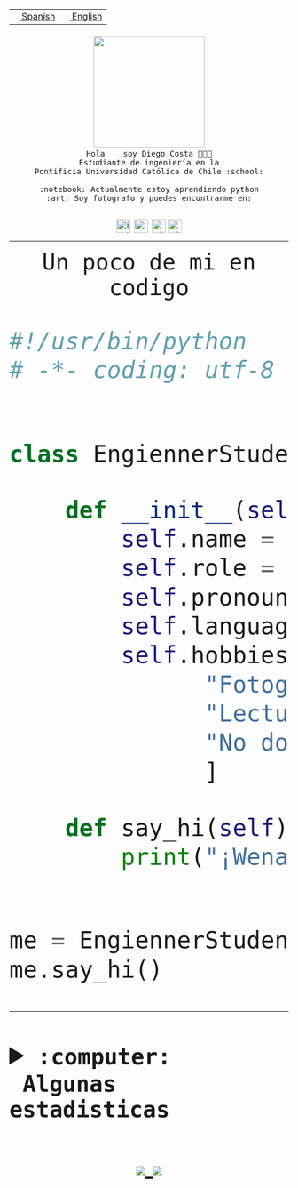 <table border="0"  align="right">
 <tr><td><a href="README.md"><img src="https://upload.wikimedia.org/wikipedia/commons/thumb/8/89/Bandera_de_Espa%C3%B1a.svg/1200px-Bandera_de_Espa%C3%B1a.svg.png" height="10"> Spanish</a></td>
 <td><a href="README.en.md"><img src="https://upload.wikimedia.org/wikipedia/commons/a/a4/Flag_of_the_United_States.svg" height="10"> English</a></td></tr>
</table><br><br><br>


<p align="center">
  <img src="https://github.com/diegocostares/diegocostares/blob/main/Images/aaa2.gif?raw=true" width="200px">
  <br><samp>
    Hola <img src="https://media.giphy.com/media/hvRJCLFzcasrR4ia7z/giphy.gif" width="16px"> soy Diego Costa 👨🏻‍💻<br>
    Estudiante de ingeniería en la <br>
    Pontificia Universidad Católica de Chile :school:<br>
  <br>
    :notebook: Actualmente estoy aprendiendo python <br>
    :art: Soy fotografo y puedes encontrarme en: <br>
  <br></samp>
  
</p>

<p align="center">
   <a href="https://instagram.com/diegocosta_no" target="blank">
    <img 
    align="center" src="https://cdn.jsdelivr.net/npm/simple-icons@3.0.1/icons/instagram.svg" alt="instagram" height="25px" width="25px" />
  </a>
  <a style="border: 3px solid; color: white;"href="https://t.me/diegocosta_no" target="blank">
  <img
  align="center" alt="Telegram" width="25px" src="https://icons-for-free.com/iconfiles/png/512/Telegram-1324888767380505522.png" />
</a>
<a href="https://api.whatsapp.com/send?phone=56971897835&text=Hola!" target="blank">
  <img
  align="center" alt="wtsp" width="25px" src="https://img.icons8.com/pastel-glyph/2x/whatsapp--v2.png" />
</a>
<a href="https://www.linkedin.com/in/diego-costa-786249213/" target="blank">
  <img
  align="center" alt="wtsp" width="25px" src="https://img.icons8.com/metro/452/linkedin.png" />
</a>

  </a>
</p>

---


<p align="center"><font size="25"><samp>Un poco de mi en codigo</samp></front></p>


```python
#!/usr/bin/python
# -*- coding: utf-8 -*-


class EngiennerStudent:

    def __init__(self):
        self.name = "Diego Costa"
        self.role = "Estudiante"
        self.pronouns = "he/him"
        self.language_spoken = ["es_CL", "en_US"]
        self.hobbies = [
              "Fotografia",
              "Lectura",
              "No dormir",
              ]

    def say_hi(self):
        print("¡Wena mundo!")


me = EngiennerStudent()
me.say_hi()
```
---
<details>
  <summary><b><samp>:computer: &nbsp;Algunas estadisticas</samp></b></summary>
  <br/></p>

<!--START_SECTION:waka-->
![Code Time](http://img.shields.io/badge/Code%20Time-541%20hrs%2023%20mins-blue)

**Soy nocturno 🦉** 

```text
🌞 Mañana     8 commits      ░░░░░░░░░░░░░░░░░░░░░░░░░   2.04% 
🌆 Día        136 commits    ████████░░░░░░░░░░░░░░░░░   34.61% 
🌃 Tarde      131 commits    ████████░░░░░░░░░░░░░░░░░   33.33% 
🌙 Noche      118 commits    ███████░░░░░░░░░░░░░░░░░░   30.03%

```
📅 **Soy más productivo los Miércoles** 

```text
Lunes        37 commits     ██░░░░░░░░░░░░░░░░░░░░░░░   9.41% 
Martes       41 commits     ██░░░░░░░░░░░░░░░░░░░░░░░   10.43% 
Miércoles    132 commits    ████████░░░░░░░░░░░░░░░░░   33.59% 
Jueves       53 commits     ███░░░░░░░░░░░░░░░░░░░░░░   13.49% 
Viernes      17 commits     █░░░░░░░░░░░░░░░░░░░░░░░░   4.33% 
Sábado       55 commits     ███░░░░░░░░░░░░░░░░░░░░░░   13.99% 
Domingo      58 commits     ███░░░░░░░░░░░░░░░░░░░░░░   14.76%

```


📊 **Esta semana me dediqué a** 

```text
🐱‍💻 Proyectos: 
T2                       30 hrs 47 mins      ████████████████████░░░░░   81.75% 
torneo                   3 hrs 12 mins       ██░░░░░░░░░░░░░░░░░░░░░░░   8.5% 
private                  36 mins             ░░░░░░░░░░░░░░░░░░░░░░░░░   1.61% 
servidor                 33 mins             ░░░░░░░░░░░░░░░░░░░░░░░░░   1.47% 
T2-2019                  27 mins             ░░░░░░░░░░░░░░░░░░░░░░░░░   1.2%

```


 Last Updated on 05/06/2022 16:31:51 UTC
<!--END_SECTION:waka-->
  
  

 <p align="center"> <img src="https://github-readme-stats.vercel.app/api?username=diegocostares&show_icons=true&theme=ayu-mirage" alt="abhisheknaiidu" /></p>
 
</details>

<p align=center>
  <a href="https://github.com/diegocostares">
    <img src="https://badges.pufler.dev/visits/diegocostares/diegocostares?style=flat-square&color=black&logo=github">
  </a>
  <a href="https://github.com/diegocostares?tab=repositories">
    <img src="https://badges.pufler.dev/repos/diegocostares?style=flat-square&color=black&logo=github">
  </a>
</p>

